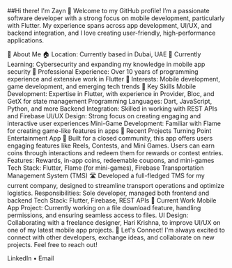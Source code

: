##Hi there! I'm Zayn 👋
Welcome to my GitHub profile! I’m a passionate software developer with a strong focus on mobile development, particularly with Flutter. My experience spans across app development, UI/UX, and backend integration, and I love creating user-friendly, high-performance applications.

🔹 About Me
🏠 Location: Currently based in Dubai, UAE
🌱 Currently Learning: Cybersecurity and expanding my knowledge in mobile app security
💼 Professional Experience: Over 10 years of programming experience and extensive work in Flutter
🚀 Interests: Mobile development, game development, and emerging tech trends
🔹 Key Skills
Mobile Development: Expertise in Flutter, with experience in Provider, Bloc, and GetX for state management
Programming Languages: Dart, JavaScript, Python, and more
Backend Integration: Skilled in working with REST APIs and Firebase
UI/UX Design: Strong focus on creating engaging and interactive user experiences
Mini-Game Development: Familiar with Flame for creating game-like features in apps
🔹 Recent Projects
Turning Point Entertainment App 🎉
Built for a closed community, this app offers users engaging features like Reels, Contests, and Mini Games. Users can earn coins through interactions and redeem them for rewards or contest entries.
Features: Rewards, in-app coins, redeemable coupons, and mini-games
Tech Stack: Flutter, Flame (for mini-games), Firebase
Transportation Management System (TMS) 🛣️
Developed a full-fledged TMS for my current company, designed to streamline transport operations and optimize logistics.
Responsibilities: Sole developer, managed both frontend and backend
Tech Stack: Flutter, Firebase, REST APIs
🔹 Current Work
Mobile App Project: Currently working on a file download feature, handling permissions, and ensuring seamless access to files.
UI Design: Collaborating with a freelance designer, Hari Krishna, to improve UI/UX on one of my latest mobile app projects.
🔹 Let's Connect!
I'm always excited to connect with other developers, exchange ideas, and collaborate on new projects. Feel free to reach out!

LinkedIn • Email
